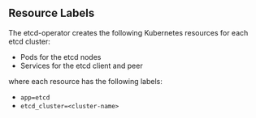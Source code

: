 ## Resource Labels
The etcd-operator creates the following Kubernetes resources for each etcd cluster:
- Pods for the etcd nodes
- Services for the etcd client and peer

where each resource has the following labels:
- `app=etcd`
- `etcd_cluster=<cluster-name>`
